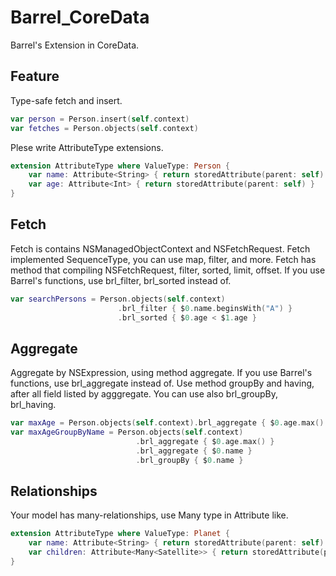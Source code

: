 Barrel_CoreData
=================

Barrel's Extension in CoreData.

## Feature
Type-safe fetch and insert.
```swift
var person = Person.insert(self.context)
var fetches = Person.objects(self.context)
```

Plese write AttributeType extensions.
```swift
extension AttributeType where ValueType: Person {
    var name: Attribute<String> { return storedAttribute(parent: self) }
    var age: Attribute<Int> { return storedAttribute(parent: self) }
}
```

## Fetch
Fetch is contains NSManagedObjectContext and NSFetchRequest.
Fetch implemented SequenceType, you can use map, filter, and more.
Fetch has method that compiling NSFetchRequest, filter, sorted, limit, offset.
If you use Barrel's functions, use brl_filter, brl_sorted instead of.
```swift
var searchPersons = Person.objects(self.context)
                        .brl_filter { $0.name.beginsWith("A") }
                        .brl_sorted { $0.age < $1.age }
```

## Aggregate
Aggregate by NSExpression, using method aggregate.
If you use Barrel's functions, use brl_aggregate instead of.
Use method groupBy and having, after all field listed by agggregate.
You can use also brl_groupBy, brl_having.
```swift
var maxAge = Person.objects(self.context).brl_aggregate { $0.age.max() }[0]
var maxAgeGroupByName = Person.objects(self.context)
                            .brl_aggregate { $0.age.max() }
                            .brl_aggregate { $0.name }
                            .brl_groupBy { $0.name }
```

## Relationships
Your model has many-relationships, use Many type in Attribute like.
```swift
extension AttributeType where ValueType: Planet {
    var name: Attribute<String> { return storedAttribute(parent: self) }
    var children: Attribute<Many<Satellite>> { return storedAttribute(parent: self) }
}